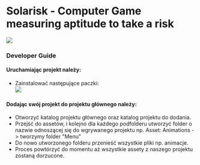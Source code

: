 # Solarisk - Computer Game measuring aptitude to take a risk

![](https://i.ibb.co/Z1J46cW/solarisk-Logo.png)

### Developer Guide

#### Uruchamiając projekt należy:
- Zainstalować następujące paczki:  
![](https://i.ibb.co/xHtMNx2/packages.png)


#### Dodając swój projekt do projektu głównego należy:
- Otworzyć katalog projektu głównego oraz katalog projektu do dodania.
- Przejść do assetów, i kolejno dla każdego podfolderu utworzyć folder o nazwie odnoszącej się do wgrywanego projektu np. Asset: Animations -> tworzymy folder "Menu"
- Do nowo utworzonego folderu przenieść wszystkie pliki np. animacje.
- Proces powtórzyć do momentu aż wszystkie assety z naszego projektu zostaną dorzucone.

